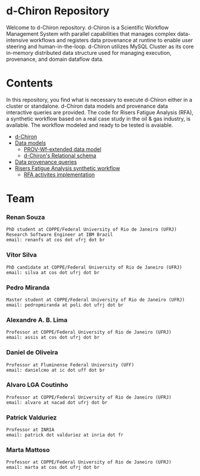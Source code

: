 # d-Chiron Repository
Welcome to d-Chiron repository. d-Chiron is a Scientific Workflow Management System with parallel capabilities that manages complex data-intensive workflows and registers data provenance at runtine to enable user steering and human-in-the-loop. d-Chiron utilizes MySQL Cluster as its core in-memory distributed data structure used for managing execution, provenance, and domain dataflow data.

# Contents

In this repository, you find what is necessary to execute d-Chiron either in a cluster or standalone. d-Chiron data models and provenance data interactive queries are provided. The code for Risers Fatigue Analysis (RFA), a synthetic workflow based on a real case study in the oil & gas industry, is available. The workflow modeled and ready to be tested is avaiable. 

- [d-Chiron](tree/master/d-chiron) 
- [Data models](tree/master/data-models) 
    - [PROV-Wf-extended data model](tree/master/data-models/PROV-Wf-extended.png)
    - [d-Chiron's Relational schema](tree/master/data-models/relational-database-schema-dChiron-RFA.png) 
- [Data provenance queries](tree/master/queries)
- [Risers Fatigue Analysis synthetic workflow](tree/master/rfa-synthetic)
    - [RFA activites implementation](tree/master/rfa-synthetic/rfa-activities)

# Team

### Renan Souza
    PhD student at COPPE/Federal University of Rio de Janeiro (UFRJ)
    Research Software Engineer at IBM Brazil
    email: renanfs at cos dot ufrj dot br

### Vítor Silva
    PhD candidate at COPPE/Federal University of Rio de Janeiro (UFRJ)
    email: silva at cos dot ufrj dot br

### Pedro Miranda
    Master student at COPPE/Federal University of Rio de Janeiro (UFRJ)
    email: pedropmiranda at poli dot ufrj dot br

### Alexandre A. B. Lima
    Professor at COPPE/Federal University of Rio de Janeiro (UFRJ)
    email: assis at cos dot ufrj dot br

### Daniel de Oliveira
    Professor at Fluminense Federal University (UFF)
    email: danielcmo at ic dot uff dot br

### Alvaro LGA Coutinho
    Professor at COPPE/Federal University of Rio de Janeiro (UFRJ)
    email: alvaro at nacad dot ufrj dot br

### Patrick Valduriez
    Professor at INRIA
    email: patrick dot valduriez at inria dot fr

### Marta Mattoso
    Professor at COPPE/Federal University of Rio de Janeiro (UFRJ)
    email: marta at cos dot ufrj dot br
